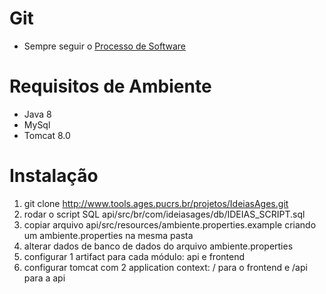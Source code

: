 # Git
- Sempre seguir o [Processo de Software](http://www.tools.ages.pucrs.br/projetos/IdeiasAges/wikis/processo)

# Requisitos de Ambiente
- Java 8
- MySql
- Tomcat 8.0

# Instalação

1. git clone http://www.tools.ages.pucrs.br/projetos/IdeiasAges.git
2. rodar o script SQL api/src/br/com/ideiasages/db/IDEIAS_SCRIPT.sql
3. copiar arquivo api/src/resources/ambiente.properties.example criando um ambiente.properties na mesma pasta
4. alterar dados de banco de dados do arquivo ambiente.properties
5. configurar 1 artifact para cada módulo: api e frontend
6. configurar tomcat com 2 application context: / para o frontend e /api para a api